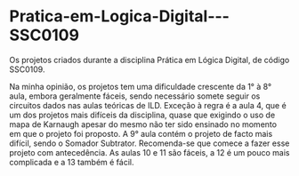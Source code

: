 # Pratica-em-Logica-Digital---SSC0109
Os projetos criados durante a disciplina Prática em Lógica Digital, de código SSC0109.

Na minha opinião, os projetos tem uma dificuldade crescente da 1° à 8° aula, embora geralmente fáceis, sendo necessário somete seguir os circuitos dados nas aulas teóricas de ILD. Exceção à regra é a aula 4, que é um dos projetos mais difíceis da disciplina, quase que exigindo o uso de mapa de Karnaugh apesar do mesmo não ter sido ensinado no momento em que o projeto foi proposto. A 9° aula contém o projeto de facto mais difícil, sendo o Somador Subtrator. Recomenda-se que comece a fazer esse projeto com antecedência. As aulas 10 e 11 são fáceis, a 12 é um pouco mais complicada e a 13 também é fácil.
